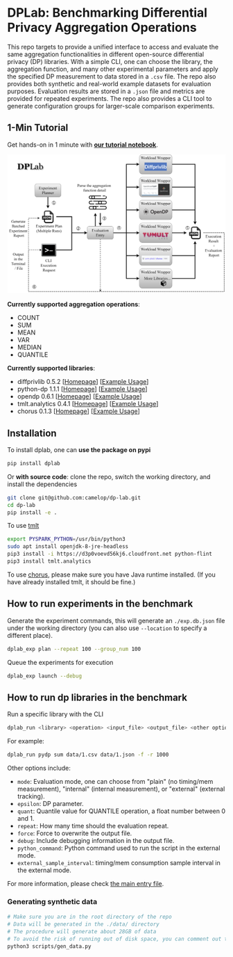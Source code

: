 # DPLab: Benchmarking Differential Privacy Aggregation Operations

This repo targets to provide a unified interface to access and evaluate the same aggregation functionalities in different open-source differential privacy (DP) libraries. With a simple CLI, one can choose the library, the aggregation function, and many other experimental parameters and apply the specified DP measurement to data stored in a `.csv` file. The repo also provides both synthetic and real-world example datasets for evaluation purposes. Evaluation results are stored in a `.json` file and metrics are provided for repeated experiments. The repo also provides a CLI tool to generate configuration groups for larger-scale comparison experiments. 

## 1-Min Tutorial

Get hands-on in 1 minute with [**our tutorial notebook**](https://colab.research.google.com/drive/1jtsiCW-pQwOlIlQHpKgN_PbSjpReiTIw?usp=sharing).

![dplab_architecture](./img/dplab_architecture.png)

**Currently supported aggregation operations**: 
- COUNT
- SUM
- MEAN
- VAR
- MEDIAN 
- QUANTILE

**Currently supported libraries**:
- diffprivlib 0.5.2 [[Homepage](https://github.com/IBM/differential-privacy-library)] [[Example Usage](./src/dplab/library_workload/diffprivlib.py)]
- python-dp 1.1.1 [[Homepage](https://github.com/OpenMined/PyDP)] [[Example Usage](./src/dplab/library_workload/pydp.py)]
- opendp 0.6.1 [[Homepage](https://opendp.org/)] [[Example Usage](./src/dplab/library_workload/opendp.py)]
- tmlt.analytics 0.4.1 [[Homepage](https://docs.tmlt.dev/analytics/latest/index.html)] [[Example Usage](./src/dplab/library_workload/tmlt.py)]
- chorus 0.1.3 [[Homepage](https://github.com/uvm-plaid/chorus)] [[Example Usage](./src/dplab/library_workload/chorus.py)]

## Installation

To install dplab, one can **use the package on pypi**
```sh
pip install dplab
```

Or **with source code**: clone the repo, switch the working directory, and install the dependencies
```sh
git clone git@github.com:camelop/dp-lab.git
cd dp-lab
pip install -e .
```

To use [tmlt](https://docs.tmlt.dev/analytics/latest/installation.html)
```sh
export PYSPARK_PYTHON=/usr/bin/python3
sudo apt install openjdk-8-jre-headless
pip3 install -i https://d3p0voevd56kj6.cloudfront.net python-flint
pip3 install tmlt.analytics
```

To use [chorus](https://github.com/uvm-plaid/chorus), please make sure you have Java runtime installed. 
(If you have already installed tmlt, it should be fine.)


## How to run experiments in the benchmark

Generate the experiment commands, this will generate an `./exp.db.json` file under the working directory (you can also use `--location` to specify a different place).

```sh
dplab_exp plan --repeat 100 --group_num 100
```

Queue the experiments for execution
```sh
dplab_exp launch --debug
```

## How to run dp libraries in the benchmark

Run a specific library with the CLI

```sh
dplab_run <library> <operation> <input_file> <output_file> <other options>
```

For example:
```sh
dplab_run pydp sum data/1.csv data/1.json -f -r 1000
```

Other options include:
- `mode`: Evaluation mode, one can choose from "plain" (no timing/mem measurement), "internal" (internal measurement), or "external" (external tracking).
- `epsilon`: DP parameter.
- `quant`: Quantile value for QUANTILE operation, a float number between 0 and 1.
- `repeat`: How many time should the evaluation repeat.
- `force`: Force to overwrite the output file.
- `debug`: Include debugging information in the output file.
- `python_command`: Python command used to run the script in the external mode.
- `external_sample_interval`: timing/mem consumption sample interval in the external mode.

For more information, please check [the main entry file](./src/dplab/main.py).


### Generating synthetic data

```sh
# Make sure you are in the root directory of the repo
# Data will be generated in the ./data/ directory
# The procedure will generate about 28GB of data
# To avoid the risk of running out of disk space, you can comment out the performance test lines (Line26-27) in SYN_TARGETS defined in the script
python3 scripts/gen_data.py
```
